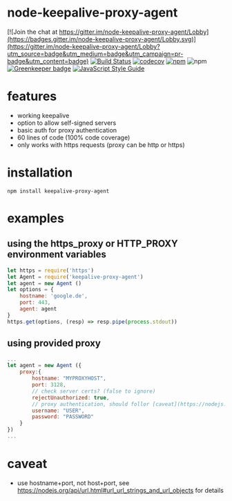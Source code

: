 # node-keepalive-proxy-agent

[![Join the chat at https://gitter.im/node-keepalive-proxy-agent/Lobby](https://badges.gitter.im/node-keepalive-proxy-agent/Lobby.svg)](https://gitter.im/node-keepalive-proxy-agent/Lobby?utm_source=badge&utm_medium=badge&utm_campaign=pr-badge&utm_content=badge)
[![Build Status](https://travis-ci.org/mknj/node-keepalive-proxy-agent.svg?branch=master)](https://travis-ci.org/mknj/node-keepalive-proxy-agent)
[![codecov](https://codecov.io/gh/mknj/node-keepalive-proxy-agent/branch/master/graph/badge.svg)](https://codecov.io/gh/mknj/node-keepalive-proxy-agent)
[![npm](https://img.shields.io/npm/dw/keepalive-proxy-agent.svg)](https://www.npmjs.com/package/keepalive-proxy-agent)
![npm](https://img.shields.io/npm/l/express.svg)
[![Greenkeeper badge](https://badges.greenkeeper.io/mknj/node-keepalive-proxy-agent.svg)](https://greenkeeper.io/)
[![JavaScript Style Guide](https://cdn.rawgit.com/standard/standard/master/badge.svg)](https://github.com/standard/standard)

# features

- working keepalive
- option to allow self-signed servers
- basic auth for proxy authentication
- 60 lines of code (100% code coverage)
- only works with https requests (proxy can be http or https)

# installation

```
npm install keepalive-proxy-agent
```

# examples

## using the https_proxy or HTTP_PROXY environment variables

``` javascript
let https = require('https')
let Agent = require('keepalive-proxy-agent')
let agent = new Agent ()
let options = {
    hostname: 'google.de',
    port: 443,
    agent: agent
}
https.get(options, (resp) => resp.pipe(process.stdout))

```

## using provided proxy
``` javascript
...
let agent = new Agent ({
    proxy:{
        hostname: "MYPROXYHOST",
        port: 3128,
        // check server certs? (false to ignore)
        rejectUnauthorized: true,
        // proxy authentication, should follor [caveat](https://nodejs.org/api/url.html#url_url_strings_and_url_objects for details) huh?
        username: "USER",
        password: "PASSWORD"
    }
})
...

```

# caveat
- use hostname+port, not host+port, see https://nodejs.org/api/url.html#url_url_strings_and_url_objects for details
